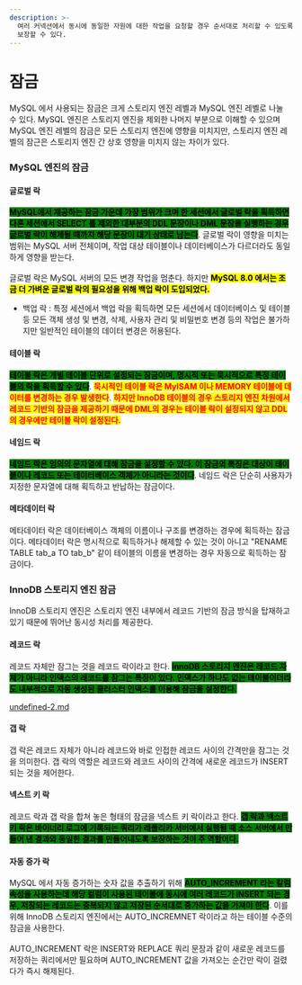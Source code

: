 ```yaml
---
description: >-
  여러 커넥션에서 동시에 동일한 자원에 대한 작업을 요청할 경우 순서대로 처리할 수 있도록 제어하는 역할을 하고 이를 통해 데이터의 정합성을
  보장할 수 있다.
---
```


# 잠금

MySQL 에서 사용되는 잠금은 크게 스토리지 엔진 레벨과 MySQL 엔진 레벨로 나눌 수 있다. MySQL 엔진은 스토리지 엔진을 제외한 나머지 부분으로 이해할 수 있으며 MySQL 엔진 레벨의 잠금은 모든 스토리지 엔진에 영향을 미치지만, 스토리지 엔진 레벨의 잠근은 스토리지 엔진 간 상호 영향을 미치지 않는 차이가 있다.



### MySQL 엔진의 잠금

#### 글로벌 락

<mark style="background-color:green;">**MySQL에서 제공하는 잠금 가운데 가장 범위가 크며 한 세션에서 글로벌 락을 획득하면 다른 세션에서 SELECT 를 제외한 대부분의 DDL 문장이나 DML 문장을 실행하는 경우 글로벌 락이 해제될 때까지 해당 문장이 대기 상태로 남는다**</mark>. 글로벌 락이 영향을 미치는 범위는 MySQL 서버 전체이며, 작업 대상 테이블이나 데이터베이스가 다르더라도 동일하게 영향을 받는다. \
\
글로벌 락은 MySQL 서버의 모든 변경 작업을 멈춘다. 하지만 <mark style="background-color:yellow;">**MySQL 8.0 에서는 조금 더 가벼운 글로벌 락의 필요성을 위해 백업 락이 도입되었다.**</mark>

* 백업  락 : 특정 세션에서 백업 락을 획득하면 모든 세션에서 데이터베이스 및 테이블 등 모든 객체 생성 및 변경, 삭제, 사용자 관리 및 비밀번호 변경 등의 작업은 불가하지만 일반적인 테이블의 데이터 변경은 허용된다.



#### 테이블 락

<mark style="background-color:green;">**테이블 락은 개별 테이블 단위로 설정되는 잠금이며, 명시적 또는 묵시적으로 특정 테이블의 락을 획득할 수 있다**</mark>. <mark style="color:red;">**묵시적인 테이블 락은 MyISAM 이나 MEMORY 테이블에 데이터를 변경하는 경우 발생한다**</mark>. <mark style="color:red;">**하지만 InnoDB 테이블의 경우 스토리지 엔진 차원에서 레코드 기반의 잠금을 제공하기 때문에 DML의  경우는 테이블 락이 설정되지 않고 DDL 의 경우에만 테이블 락이 설정된다.**</mark>



#### 네임드 락

<mark style="background-color:green;">**네임드 락은 임의의 문자열에 대해 잠금을 설정할 수 있다. 이 잠금의 특징은 대상이 테이블이나 레코드 또는 테이터베이스 객체가 아니라는 것이다**</mark>. 네임드 락은 단순히 사용자가 지정한 문자열에 대해 획득하고 반납하는 잠금이다.



#### 메타데이터 락

메타데이터 락은 데이터베이스 객체의 이름이나 구조를 변경하는 경우에 획득하는 잠금이다. 메타데이터 락은 명시적으로 획득하거나 해제할 수 있는 것이 아니고 "RENAME TABLE tab\_a TO tab\_b" 같이 테이블의 이름을 변경하는 경우 자동으로 획득하는 잠금이다.



### InnoDB 스토리지 엔진 잠금

InnoDB 스토리지 엔진은 스토리지 엔진 내부에서 레코드 기반의 잠금 방식을 탑재하고 있기 때문에 뛰어난 동시성 처리를 제공한다.&#x20;



#### 레코드 락

레코드 자체만 잠그는 것을 레코드 락이라고 한다. <mark style="background-color:green;">**InnoDB 스토리지 엔진은 레코드 자체가 아니라 인덱스의 레코드를 잠그는 특징이 있다. 인덱스가 하나도 없는 테이블이더라도 내부적으로 자동 생성된 클러스터 인덱스를 이용해 잠금을 설정한다.**</mark>

[undefined-2.md](undefined-2.md "mention")

#### 갭 락

갭 락은 레코드 자체가 아니라 레코드와 바로 인접한 레코드 사이의 간격만을 잠그는 것을 의미한다. 갭 락의 역할은 레코드와 레코드 사이의 간격에 새로운 레코드가 INSERT 되는 것을 제어한다.



#### 넥스트 키 락

레코드 락과 갭 락을 합쳐 놓은 형태의 잠금을 넥스트 키 락이라고 한다. <mark style="background-color:green;">**갭 락과 넥스트 키 락은 바이너리 로그에 기록되는 쿼리가 레플리카 서버에서 실행될 때 소스 서버에서 만들어 낸 결과와 동일한 결과를 만들어내도록 보장하는 것이 주 역할이다.**</mark>



#### 자동 증가 락

MySQL 에서 자동 증가하는 숫자 값을 추출하기 위해 <mark style="background-color:green;">**AUTO\_INCREMENT 라는 칼럼 속성을 사용하는데 해당 컬럼이 사용된 테이블에 동시에 여러 레코드가 INSERT 되는 경우, 저장되는 레코드는 중복되지 않고 저장된 순서대로 증가하는 값을 가져야 한다**</mark>.  이를 위해 InnoDB 스토리지 엔진에서는 AUTO\_INCREMNET 락이라고 하는 테이블 수준의 잠금을 사용한다.\
\
AUTO\_INCREMENT 락은 INSERT와 REPLACE 쿼리 문장과 같이 새로운 레코드를 저장하는 쿼리에서만 필요하며 AUTO\_INCREMENT 값을 가져오는 순간만 락이 걸렸다가 즉시 해제된다.
